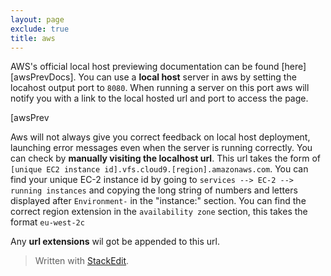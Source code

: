 ```yaml
---
layout: page
exclude: true
title: aws
---
```

AWS's official local host previewing documentation can be found [here][awsPrevDocs]. You can use a **local host** server in aws by setting the locahost output port to `8080`. When running a server on this port aws will notify you with a link to the local hosted url and port to access the page.

[awsPrev

Aws will not always give you correct feedback on local host deployment, launching error messages even when the server is running correctly. You can check by **manually visiting the localhost url**. This url takes the form of `[unique EC2 instance id].vfs.cloud9.[region].amazonaws.com`. You can find your unique EC-2 instance id by going to `services --> EC-2 --> running instances` and copying the long string of numbers and letters displayed after `Environment-` in the "instance:" section. You can find the correct region extension in the `availability zone` section, this takes the format `eu-west-2c`

Any **url extensions** wil got be appended to this url.
> Written with [StackEdit](https://stackedit.io/).
<!--stackedit_data:
eyJoaXN0b3J5IjpbMTAzMDE3ODQzMCwtMTcxNTQ2MzkyNF19
-->